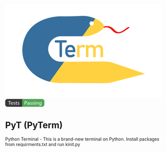 ![PyTerm](pyterm.png)
<img src="test_pass.png" alt="Tests passing" style="max-width:25%;">
# PyT (PyTerm)
Python Terminal - This is a brand-new terminal on Python. Install packages from requirments.txt and run kinit.py 


